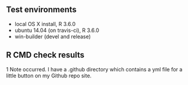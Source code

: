 ## Test environments
* local OS X install, R 3.6.0
* ubuntu 14.04 (on travis-ci), R 3.6.0
* win-builder (devel and release)

## R CMD check results

1 Note occurred. I have a .github directory which contains a yml file for a little button on my Github repo site.
